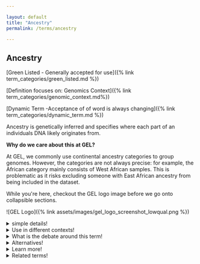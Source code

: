 ```yaml
---

layout: default
title: "Ancestry"
permalink: /terms/ancestry

---
```




## Ancestry

[Green Listed - Generally accepted for use]({% link term_categories/green_listed.md %})

[Definition focuses on: Genomics Context]({% link term_categories/genomic_context.md%})

[Dynamic Term -Acceptance of of word is always changing]({% link term_categories/dynamic_term.md %})

Ancestry is genetically inferred and specifies where each part of an individuals DNA likely originates from.

**Why do we care about this at GEL?**

At GEL, we commonly use continental ancestry categories to group genomes. However, the categories are not always precise: for example, the African category mainly consists of West African samples. This is problematic as it risks excluding someone with East African ancestry from being included in the dataset.



While you're here, checkout the GEL logo image before we go onto collapsible sections.


![GEL Logo]({% link assets/images/gel_logo_screenshot_lowqual.png %})


<details>
  <summary>simple details!</summary>

  Plain details
</details>

<details>
  <summary>Use in different contexts!</summary>
  
**In a genomics context**, an individual's ancestry is estimated by comparing their DNA
  to DNA from a curated set of labelled individuals used as reference data.

**In an everyday context**, ancestry can often refer to background, genealogy, ethnicity, culture and descent and can be used interchangeably in everyday life. For example, "I have Vietnamese ancestry" could refer to ethnographic and cultural factors you inherit from your family, and not what your ancestry looks like in your genes once it has been analysed.
  ### My favourite contexts
  1. A numbered
  2. list
     * With some
     * Sub bullets
</details>

<details>
  <summary>What is the debate around this term!</summary>
  
  ### My favourite debates
  1. A numbered
  2. list
     * With some
     * Sub bullets
</details>

<details>
  <summary>Alternatives!</summary>
  
  ### My favourite alternatives
  1. A numbered
  2. list
     * With some
     * Sub bullets
</details>

<details>
  <summary>Learn more!</summary>
  
  ## My favourite learnings
  1. A numbered
  2. list
     * With some
     * Sub bullets
</details>

<details>
  <summary>Related terms!</summary>
  
  ## My favourite related terms
  1. A numbered
  2. list
     * With some
     * Sub bullets
</details>
